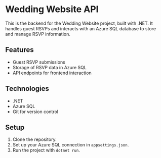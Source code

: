 # Wedding Website API

This is the backend for the Wedding Website project, built with .NET. It handles guest RSVPs and interacts with an Azure SQL database to store and manage RSVP information.

## Features

- Guest RSVP submissions
- Storage of RSVP data in Azure SQL
- API endpoints for frontend interaction

## Technologies

- .NET
- Azure SQL
- Git for version control

## Setup

1. Clone the repository.
2. Set up your Azure SQL connection in `appsettings.json`.
3. Run the project with `dotnet run`.
